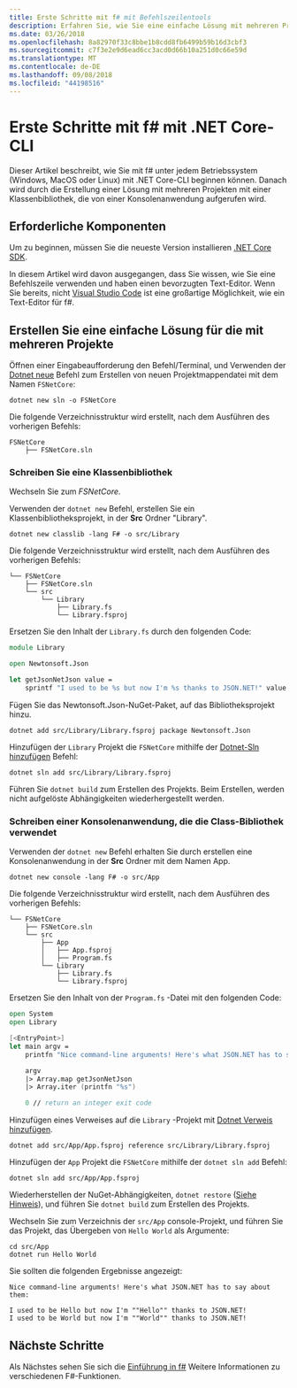 ```yaml
---
title: Erste Schritte mit f# mit Befehlszeilentools
description: Erfahren Sie, wie Sie eine einfache Lösung mit mehreren Projekte in f# mit .NET Core-CLI auf einem beliebigen Betriebssystem (Windows, MacOs oder Linux) erstellen.
ms.date: 03/26/2018
ms.openlocfilehash: 8a82970f33c8bbe1b8cdd8fb6499b59b16d3cbf3
ms.sourcegitcommit: c7f3e2e9d6ead6cc3acd0d66b10a251d0c66e59d
ms.translationtype: MT
ms.contentlocale: de-DE
ms.lasthandoff: 09/08/2018
ms.locfileid: "44198516"
---
```

# <a name="get-started-with-f-with-the-net-core-cli"></a>Erste Schritte mit f# mit .NET Core-CLI

Dieser Artikel beschreibt, wie Sie mit f# unter jedem Betriebssystem (Windows, MacOS oder Linux) mit .NET Core-CLI beginnen können. Danach wird durch die Erstellung einer Lösung mit mehreren Projekten mit einer Klassenbibliothek, die von einer Konsolenanwendung aufgerufen wird.

## <a name="prerequisites"></a>Erforderliche Komponenten

Um zu beginnen, müssen Sie die neueste Version installieren [.NET Core SDK](https://www.microsoft.com/net/download/).

In diesem Artikel wird davon ausgegangen, dass Sie wissen, wie Sie eine Befehlszeile verwenden und haben einen bevorzugten Text-Editor. Wenn Sie bereits, nicht [Visual Studio Code](get-started-vscode.md) ist eine großartige Möglichkeit, wie ein Text-Editor für f#.

## <a name="build-a-simple-multi-project-solution"></a>Erstellen Sie eine einfache Lösung für die mit mehreren Projekte

Öffnen einer Eingabeaufforderung den Befehl/Terminal, und Verwenden der [Dotnet neue](../../core/tools/dotnet-new.md) Befehl zum Erstellen von neuen Projektmappendatei mit dem Namen `FSNetCore`:

```console
dotnet new sln -o FSNetCore
```

Die folgende Verzeichnisstruktur wird erstellt, nach dem Ausführen des vorherigen Befehls:

```console
FSNetCore
    ├── FSNetCore.sln
```

### <a name="write-a-class-library"></a>Schreiben Sie eine Klassenbibliothek

Wechseln Sie zum *FSNetCore*.

Verwenden der `dotnet new` Befehl, erstellen Sie ein Klassenbibliotheksprojekt, in der **Src** Ordner "Library".

```console
dotnet new classlib -lang F# -o src/Library
```

Die folgende Verzeichnisstruktur wird erstellt, nach dem Ausführen des vorherigen Befehls:

```console
└── FSNetCore
    ├── FSNetCore.sln
    └── src
        └── Library
            ├── Library.fs
            └── Library.fsproj
```

Ersetzen Sie den Inhalt der `Library.fs` durch den folgenden Code:

```fsharp
module Library

open Newtonsoft.Json

let getJsonNetJson value =
    sprintf "I used to be %s but now I'm %s thanks to JSON.NET!" value (JsonConvert.SerializeObject(value))
```

Fügen Sie das Newtonsoft.Json-NuGet-Paket, auf das Bibliotheksprojekt hinzu.

```console
dotnet add src/Library/Library.fsproj package Newtonsoft.Json
```

Hinzufügen der `Library` Projekt die `FSNetCore` mithilfe der [Dotnet-Sln hinzufügen](../../core/tools/dotnet-sln.md) Befehl:

```console
dotnet sln add src/Library/Library.fsproj
```

Führen Sie `dotnet build` zum Erstellen des Projekts. Beim Erstellen, werden nicht aufgelöste Abhängigkeiten wiederhergestellt werden.

### <a name="write-a-console-application-that-consumes-the-class-library"></a>Schreiben einer Konsolenanwendung, die die Class-Bibliothek verwendet

Verwenden der `dotnet new` Befehl erhalten Sie durch erstellen eine Konsolenanwendung in der **Src** Ordner mit dem Namen App.

```console
dotnet new console -lang F# -o src/App
```

Die folgende Verzeichnisstruktur wird erstellt, nach dem Ausführen des vorherigen Befehls:

```console
└── FSNetCore
    ├── FSNetCore.sln
    └── src
        ├── App
        │   ├── App.fsproj
        │   ├── Program.fs
        └── Library
            ├── Library.fs
            └── Library.fsproj
```

Ersetzen Sie den Inhalt von der `Program.fs` -Datei mit den folgenden Code:

```fsharp
open System
open Library

[<EntryPoint>]
let main argv =
    printfn "Nice command-line arguments! Here's what JSON.NET has to say about them:"

    argv
    |> Array.map getJsonNetJson
    |> Array.iter (printfn "%s")

    0 // return an integer exit code
```

Hinzufügen eines Verweises auf die `Library` -Projekt mit [Dotnet Verweis hinzufügen](../../core/tools/dotnet-add-reference.md).

```console
dotnet add src/App/App.fsproj reference src/Library/Library.fsproj
```

Hinzufügen der `App` Projekt die `FSNetCore` mithilfe der `dotnet sln add` Befehl:

```console
dotnet sln add src/App/App.fsproj
```

Wiederherstellen der NuGet-Abhängigkeiten, `dotnet restore` ([Siehe Hinweis](#dotnet-restore-note)), und führen Sie `dotnet build` zum Erstellen des Projekts.

Wechseln Sie zum Verzeichnis der `src/App` console-Projekt, und führen Sie das Projekt, das Übergeben von `Hello World` als Argumente:

```console
cd src/App
dotnet run Hello World
```

Sie sollten die folgenden Ergebnisse angezeigt:

```console
Nice command-line arguments! Here's what JSON.NET has to say about them:

I used to be Hello but now I'm ""Hello"" thanks to JSON.NET!
I used to be World but now I'm ""World"" thanks to JSON.NET!
```

## <a name="next-steps"></a>Nächste Schritte

Als Nächstes sehen Sie sich die [Einführung in f#](../tour.md) Weitere Informationen zu verschiedenen F#-Funktionen.
